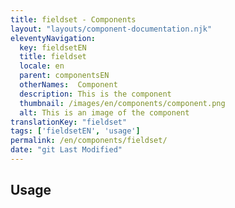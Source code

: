 ```yaml
---
title: fieldset - Components
layout: "layouts/component-documentation.njk"
eleventyNavigation:
  key: fieldsetEN
  title: fieldset
  locale: en
  parent: componentsEN
  otherNames:  Component
  description: This is the component
  thumbnail: /images/en/components/component.png
  alt: This is an image of the component
translationKey: "fieldset"
tags: ['fieldsetEN', 'usage']
permalink: /en/components/fieldset/
date: "git Last Modified"
---
```


## Usage
